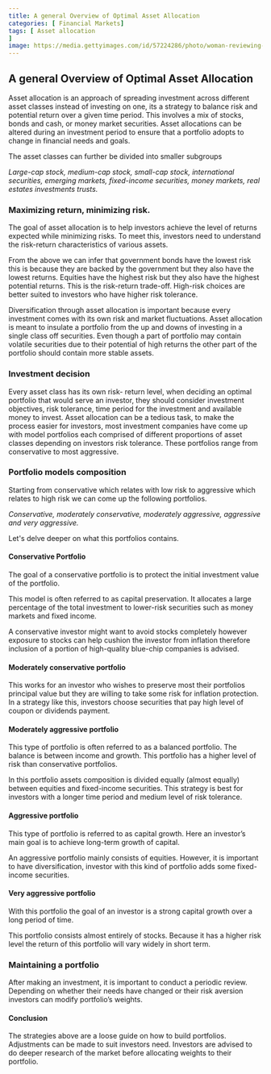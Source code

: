 ```yaml
---
title: A general Overview of Optimal Asset Allocation
categories: [ Financial Markets]
tags: [ Asset allocation
] 
image: https://media.gettyimages.com/id/57224286/photo/woman-reviewing-business-data.jpg?s=612x612&w=0&k=20&c=r0TAvOlnM1-5sNW-xn10Uo-7lPSybmy9hGgbB2WSbus=
---
```


## A general Overview of Optimal Asset Allocation

Asset allocation is an approach of spreading investment across different asset classes instead of investing on one, its a strategy to balance risk and potential return over a given time period. This involves a mix of stocks, bonds and cash, or money market securities. Asset allocations can be altered during an investment period to ensure that a portfolio adopts to change in financial needs and goals.

The asset classes can further be divided into smaller subgroups

*Large-cap stock, medium-cap stock, small-cap stock, international securities, emerging markets, fixed-income securities, money markets, real estates investments trusts.*

### Maximizing return, minimizing risk.

The goal of asset allocation is to help investors achieve the level of returns expected while minimizing risks. To meet this, investors need to understand the risk-return characteristics of various assets.

From the above we can infer that government bonds have the lowest risk this is because they are backed by the government but they also have the lowest returns. Equities have the highest risk but they also have the highest potential returns. This is the risk-return trade-off. High-risk choices are better suited to investors who have higher risk tolerance. 

Diversification through asset allocation is important because every investment comes with its own risk and market fluctuations. Asset allocation is meant to insulate a portfolio from the up and downs of investing in a single class off securities. Even though a part of portfolio may contain volatile securities due to their potential of high returns the other part of the portfolio should contain more stable assets.

### Investment decision 

Every asset class has its own risk- return level, when deciding an optimal portfolio that would serve an investor, they should consider investment objectives, risk tolerance, time period for the investment and available money to invest.
Asset allocation can be a tedious task, to make the process easier for investors, most investment companies have come up with model portfolios each comprised of different proportions of asset classes depending on investors risk tolerance. These portfolios range from conservative to most aggressive.

### Portfolio models composition
Starting from conservative which relates with low risk to aggressive which relates to high risk we can come up the following portfolios.

*Conservative, moderately conservative, moderately aggressive, aggressive and very aggressive.* 

Let's delve deeper on what this portfolios contains.

#### Conservative Portfolio
The goal of a conservative portfolio is to protect the initial investment value of the portfolio. 

This model is often referred to as capital preservation. It allocates a large percentage of the total investment to lower-risk securities such as money markets and fixed income. 

A conservative investor might want to avoid stocks completely however exposure to stocks can help cushion the investor from inflation therefore inclusion of a portion of high-quality blue-chip companies is advised.

#### Moderately conservative portfolio
This works for an investor who wishes to preserve most their portfolios principal value but they are willing to take some risk for inflation protection. 
In a strategy like this, investors choose securities that pay high level of coupon or dividends payment.

#### Moderately aggressive portfolio
This type of portfolio is often referred to as a balanced portfolio. The balance is between income and growth. This portfolio has a higher level of risk than conservative portfolios.

In this portfolio assets composition is divided equally (almost equally) between equities and fixed-income securities.
This strategy is best for investors with a longer time period and medium level of risk tolerance.

#### Aggressive portfolio

This type of portfolio is referred to as capital growth. Here an investor’s main goal is to achieve long-term growth of capital.

An aggressive portfolio mainly consists of equities. However, it is important to have diversification, investor with this kind of portfolio adds some fixed-income securities.

#### Very aggressive portfolio
With this portfolio the goal of an investor is a strong capital growth over a long period of time. 

This portfolio consists almost entirely of stocks. Because it has a higher risk level the return of this portfolio will vary widely in short term.

### Maintaining a portfolio
After making an investment, it is important to conduct a periodic review. Depending on whether their needs have changed or their risk aversion investors can modify portfolio’s weights.

#### Conclusion
The strategies above are a loose guide on how to build portfolios. Adjustments can be made to suit investors need. Investors are advised to do deeper research of the market before allocating weights to their portfolio.



